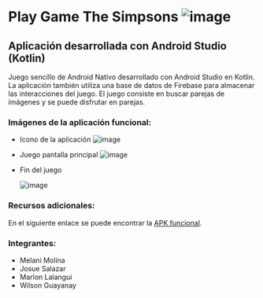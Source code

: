 # Play Game The Simpsons ![image](https://github.com/MelaniMolina/PlayGame/assets/113868310/76caaac3-89fa-472d-9ce1-f31ab989f237)


## Aplicación desarrollada con Android Studio (Kotlin)

Juego sencillo de Android Nativo desarrollado con Android Studio en Kotlin. La aplicación también utiliza una base de datos de Firebase para almacenar las interacciones del juego. El juego consiste en buscar parejas de imágenes y se puede disfrutar en parejas.

### Imágenes de la aplicación funcional:

- Icono de la aplicación
![image](https://github.com/MelaniMolina/PlayGame/assets/113868310/8b8d4f5e-1c42-462a-b968-e5226034f957)



  
- Juego pantalla principal
![image](https://github.com/MelaniMolina/PlayGame/assets/113868310/893bb5e5-0302-4b47-8008-b4174d00ee12)






  
- Fin del juego

  ![image](https://github.com/MelaniMolina/PlayGame/assets/113868310/a29228c2-9787-4812-baa0-8a4169f1ad36)




### Recursos adicionales:

En el siguiente enlace se puede encontrar la [APK funcional](https://epnecuador-my.sharepoint.com/:f:/g/personal/melani_molina_epn_edu_ec/EsrrxaItUHZKidSsEGRm19kB5VqL75x4DjMXNbVrJPY_WA?e=b0e8oQ).

### Integrantes:

- Melani Molina
- Josue Salazar
- Marlon Lalangui
- Wilson Guayanay
